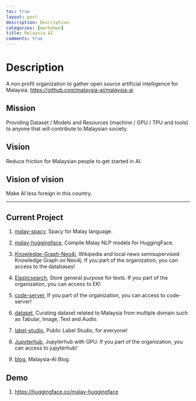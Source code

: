 ```yaml
---
toc: true
layout: post
description: Description.
categories: [markdown]
title: Malaysia AI
comments: true
---
```

# Description

A non profit organization to gather open source artificial intelligence for Malaysia. https://github.com/malaysia-ai/malaysia-ai

## Mission

Providing Dataset / Models and Resources (machine / GPU / TPU and tools) to anyone that will contribute to Malaysian society.

## Vision

Reduce friction for Malaysian people to get started in AI.

## Vision of vision

Make AI less foreign in this country.

---

## Current Project

1. [malay-spacy](https://github.com/malaysia-ai/malay-spacy), Spacy for Malay language.

2. [malay-huggingface](https://github.com/malaysia-ai/malay-huggingface), Compile Malay NLP models for HuggingFace.

3. [Knowledge-Graph-Neo4j](https://github.com/malaysia-ai/Knowledge-Graph-Neo4j),
Wikipedia and local news semisupervised Knowledge Graph on Neo4j. If you part of the organization, you can access to the databases!

4. [Elasticsearch](https://github.com/malaysia-ai/Elasticsearch),
Store general purpose for texts. If you part of the organization, you can access to EK!

5. [code-server](https://github.com/malaysia-ai/code-server), If you part of the organization, you can access to code-server!

6. [dataset](https://github.com/malaysia-ai/dataset), Curating dataset related to Malaysia from multiple domain such as Tabular, Image, Text and Audio.

7. [label-studio](https://github.com/malaysia-ai/label-studio), Public Label Studio, for everyone!

8. [Jupyterhub](https://github.com/malaysia-ai/Jupyterhub), Jupyterhub with GPU. If you part of the organization, you can access to jupyterhub!

9. [blog](https://github.com/malaysia-ai/blog), Malaysia-AI Blog.

## Demo

1. https://huggingface.co/malay-huggingface
